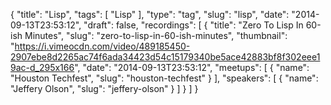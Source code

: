 {
  "title": "Lisp",
  "tags": [
    "Lisp"
  ],
  "type": "tag",
  "slug": "lisp",
  "date": "2014-09-13T23:53:12",
  "draft": false,
  "recordings": [
    {
      "title": "Zero To Lisp In 60-ish Minutes",
      "slug": "zero-to-lisp-in-60-ish-minutes",
      "thumbnail": "https://i.vimeocdn.com/video/489185450-2907ebe8d2265ac74f6ada34423d54c15179340be5ace42883bf8f302eee19ac-d_295x166",
      "date": "2014-09-13T23:53:12",
      "meetups": [
        {
          "name": "Houston Techfest",
          "slug": "houston-techfest"
        }
      ],
      "speakers": [
        {
          "name": "Jeffery Olson",
          "slug": "jeffery-olson"
        }
      ]
    }
  ]
}